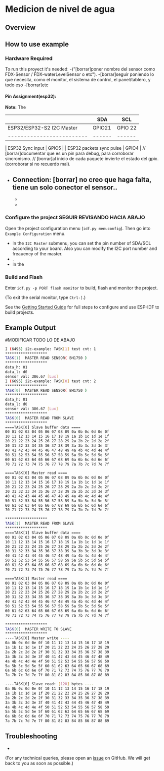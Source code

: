# Medicion de nivel de agua


## Overview



## How to use example



### Hardware Required

To run this proyect it's needed:
  -("[borrar]poner nombre del sensor como FDX-Sensor / FDX-waterLevelSensor o etc").
  -[borrar]seguir poniendo lo que necesita, como el monitor, el sistema de control, el panel/tablero, y todo eso
  -[borrar]etc

#### Pin Assignment(esp32):

**Note:** The

|                           | SDA    | SCL    |
| ------------------------- | ------ | ------ |
| ESP32/ESP32-S2 I2C Master | GPIO21 | GPIO 22|		// [borrar]corroborar los pines
| ------------------------- | ------ | ------ |

| ESP32 Sync input          |     GPIO5       |
| ESP32 packets sync pulse  |     GPIO4       |		// [borrar]documentar que es un pin para debug, para corroborar sincronismo.
							// [borrar]al inicio de cada paquete invierte el estado del gpio. (corroborar si no recuerdo mal).
- Connection:	[borrar] no creo que haga falta, tiene un solo conector el sensor..
  - 
  - 
  - 


### Configure the project SEGUIR REVISANDO HACIA ABAJO

Open the project configuration menu (`idf.py menuconfig`). Then go into `Example Configuration` menu.

- In the `I2C Master` submenu, you can set the pin number of SDA/SCL according to your board. Also you can modify the I2C port number and freauency of the master.
- .
- In the


### Build and Flash

Enter `idf.py -p PORT flash monitor` to build, flash and monitor the project.

(To exit the serial monitor, type ``Ctrl-]``.)

See the [Getting Started Guide](https://docs.espressif.com/projects/esp-idf/en/latest/get-started/index.html) for full steps to configure and use ESP-IDF to build projects.

## Example Output

#MODIFICAR TODO LO DE ABAJO

```bash
I (6495) i2c-example: TASK[1] test cnt: 1
*******************
TASK[1]  MASTER READ SENSOR( BH1750 )
*******************
data_h: 01
data_l: d0
sensor val: 386.67 [Lux]
I (6695) i2c-example: TASK[0] test cnt: 2
*******************
TASK[0]  MASTER READ SENSOR( BH1750 )
*******************
data_h: 01
data_l: d0
sensor val: 386.67 [Lux]
*******************
TASK[0]  MASTER READ FROM SLAVE
*******************
====TASK[0] Slave buffer data ====
00 01 02 03 04 05 06 07 08 09 0a 0b 0c 0d 0e 0f 
10 11 12 13 14 15 16 17 18 19 1a 1b 1c 1d 1e 1f 
20 21 22 23 24 25 26 27 28 29 2a 2b 2c 2d 2e 2f 
30 31 32 33 34 35 36 37 38 39 3a 3b 3c 3d 3e 3f 
40 41 42 43 44 45 46 47 48 49 4a 4b 4c 4d 4e 4f 
50 51 52 53 54 55 56 57 58 59 5a 5b 5c 5d 5e 5f 
60 61 62 63 64 65 66 67 68 69 6a 6b 6c 6d 6e 6f 
70 71 72 73 74 75 76 77 78 79 7a 7b 7c 7d 7e 7f 

====TASK[0] Master read ====
00 01 02 03 04 05 06 07 08 09 0a 0b 0c 0d 0e 0f 
10 11 12 13 14 15 16 17 18 19 1a 1b 1c 1d 1e 1f 
20 21 22 23 24 25 26 27 28 29 2a 2b 2c 2d 2e 2f 
30 31 32 33 34 35 36 37 38 39 3a 3b 3c 3d 3e 3f 
40 41 42 43 44 45 46 47 48 49 4a 4b 4c 4d 4e 4f 
50 51 52 53 54 55 56 57 58 59 5a 5b 5c 5d 5e 5f 
60 61 62 63 64 65 66 67 68 69 6a 6b 6c 6d 6e 6f 
70 71 72 73 74 75 76 77 78 79 7a 7b 7c 7d 7e 7f 

*******************
TASK[1]  MASTER READ FROM SLAVE
*******************
====TASK[1] Slave buffer data ====
00 01 02 03 04 05 06 07 08 09 0a 0b 0c 0d 0e 0f 
10 11 12 13 14 15 16 17 18 19 1a 1b 1c 1d 1e 1f 
20 21 22 23 24 25 26 27 28 29 2a 2b 2c 2d 2e 2f 
30 31 32 33 34 35 36 37 38 39 3a 3b 3c 3d 3e 3f 
40 41 42 43 44 45 46 47 48 49 4a 4b 4c 4d 4e 4f 
50 51 52 53 54 55 56 57 58 59 5a 5b 5c 5d 5e 5f 
60 61 62 63 64 65 66 67 68 69 6a 6b 6c 6d 6e 6f 
70 71 72 73 74 75 76 77 78 79 7a 7b 7c 7d 7e 7f 

====TASK[1] Master read ====
00 01 02 03 04 05 06 07 08 09 0a 0b 0c 0d 0e 0f 
10 11 12 13 14 15 16 17 18 19 1a 1b 1c 1d 1e 1f 
20 21 22 23 24 25 26 27 28 29 2a 2b 2c 2d 2e 2f 
30 31 32 33 34 35 36 37 38 39 3a 3b 3c 3d 3e 3f 
40 41 42 43 44 45 46 47 48 49 4a 4b 4c 4d 4e 4f 
50 51 52 53 54 55 56 57 58 59 5a 5b 5c 5d 5e 5f 
60 61 62 63 64 65 66 67 68 69 6a 6b 6c 6d 6e 6f 
70 71 72 73 74 75 76 77 78 79 7a 7b 7c 7d 7e 7f 

*******************
TASK[0]  MASTER WRITE TO SLAVE
*******************
----TASK[0] Master write ----
0a 0b 0c 0d 0e 0f 10 11 12 13 14 15 16 17 18 19 
1a 1b 1c 1d 1e 1f 20 21 22 23 24 25 26 27 28 29 
2a 2b 2c 2d 2e 2f 30 31 32 33 34 35 36 37 38 39 
3a 3b 3c 3d 3e 3f 40 41 42 43 44 45 46 47 48 49 
4a 4b 4c 4d 4e 4f 50 51 52 53 54 55 56 57 58 59 
5a 5b 5c 5d 5e 5f 60 61 62 63 64 65 66 67 68 69 
6a 6b 6c 6d 6e 6f 70 71 72 73 74 75 76 77 78 79 
7a 7b 7c 7d 7e 7f 80 81 82 83 84 85 86 87 88 89 

----TASK[0] Slave read: [128] bytes ----
0a 0b 0c 0d 0e 0f 10 11 12 13 14 15 16 17 18 19 
1a 1b 1c 1d 1e 1f 20 21 22 23 24 25 26 27 28 29 
2a 2b 2c 2d 2e 2f 30 31 32 33 34 35 36 37 38 39 
3a 3b 3c 3d 3e 3f 40 41 42 43 44 45 46 47 48 49 
4a 4b 4c 4d 4e 4f 50 51 52 53 54 55 56 57 58 59 
5a 5b 5c 5d 5e 5f 60 61 62 63 64 65 66 67 68 69 
6a 6b 6c 6d 6e 6f 70 71 72 73 74 75 76 77 78 79 
7a 7b 7c 7d 7e 7f 80 81 82 83 84 85 86 87 88 89 
```

## Troubleshooting

- 

(For any technical queries, please open an [issue](https://github.com/espressif/esp-idf/issues) on GitHub. We will get back to you as soon as possible.)
